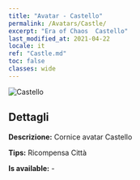 ```yaml
---
title: "Avatar - Castello"
permalink: /Avatars/Castle/
excerpt: "Era of Chaos  Castello"
last_modified_at: 2021-04-22
locale: it
ref: "Castle.md"
toc: false
classes: wide
---
```

 ![Castello](/images/a/avatarFrame_11.png)

## Dettagli

 **Descrizione:** Cornice avatar Castello 

 **Tips:** Ricompensa Città 

 **Is available:**  - 

